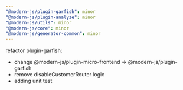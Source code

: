 ```yaml
---
"@modern-js/plugin-garfish": minor
"@modern-js/plugin-analyze": minor
"@modern-js/utils": minor
"@modern-js/core": minor
"@modern-js/generator-common": minor
---
```


refactor plugin-garfish:
* change @modern-js/plugin-micro-frontend => @modern-js/plugin-garfish
* remove disableCustomerRouter logic
* adding unit test
